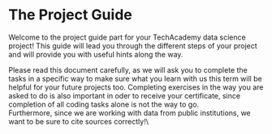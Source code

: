 # The Project Guide

Welcome to the project guide part for your TechAcademy data science project! This guide will lead you through the different steps of your project and will provide you with useful hints along the way.

Please read this document carefully, as we will ask you to complete the tasks in a specific way to make sure what you learn with us this term will be helpful for your future projects too. Completing exercises in the way you are asked to do is also important in oder to receive your certificate, since completion of all coding tasks alone is not the way to go.\
Furthermore, since we are working with data from public institutions, we want to be sure to cite sources correctly!\
